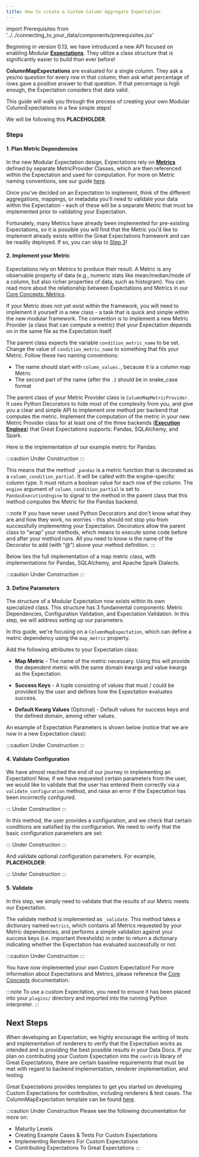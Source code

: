 ```yaml
---
title: How to create a Custom Column Aggregate Expectation
---
```

import Prerequisites from '../../connecting_to_your_data/components/prerequisites.jsx'

Beginning in version 0.13, we have introduced a new API focused on enabling Modular [**Expectations**](../../../reference/expectations/expectations.md). They utilize a class structure that is significantly easier to build than ever before!

**ColumnMapExpectations** are evaluated for a single column. They ask a yes/no question for every row in that column, then ask what percentage of rows gave a positive answer to that question. If that percentage is high enough, the Expectation considers that data valid.

This guide will walk you through the process of creating your own Modular ColumnExpectations in a few simple steps!

We will be following this **PLACEHOLDER**.

<Prerequisites>

</Prerequisites>

### Steps

#### 1. Plan Metric Dependencies

In the new Modular Expectation design, Expectations rely on [**Metrics**](../../../reference/metrics.md) defined by separate MetricProvider Classes, which are then referenced within the Expectation and used for computation. For more on Metric naming conventions, see our guide [here](../../../reference/metrics.md#metrics-naming-conventions).

Once you’ve decided on an Expectation to implement, think of the different aggregations, mappings, or metadata you’ll need to validate your data within the Expectation - each of these will be a separate Metric that must be implemented prior to validating your Expectation.

Fortunately, many Metrics have already been implemented for pre-existing Expectations, so it is possible you will find that the Metric you’d like to implement already exists within the Great Expectations framework and can be readily deployed. If so, you can skip to [Step 3](#3-define-parameters)!

#### 2. Implement your Metric

Expectations rely on Metrics to produce their result. A Metric is any observable property of data (e.g., numeric stats like mean/median/mode of a column, but also richer properties of data, such as histogram). You can read more about the relationship between Expectations and Metrics in our [Core Concepts: Metrics](../../../reference/metrics.md).

If your Metric does not yet exist within the framework, you will need to implement it yourself in a new class - a task that is quick and simple within the new modular framework. The convention is to implement a new Metric Provider (a class that can compute a metric) that your Expectation depends on in the same file as the Expectation itself.

The parent class expects the variable `condition_metric_name` to be set. Change the value of `condition_metric_name` to something that fits your Metric. Follow these two naming conventions:

* The name should start with `column_values.`, because it is a column map Metric
* The second part of the name (after the `.`) should be in snake_case format

The parent class of your Metric Provider class is `ColumnMapMetricProvider`. It uses Python Decorators to hide most of the complexity from you, and give you a clear and simple API to implement one method per backend that computes the metric.
Implement the computation of the metric in your new Metric Provider class for at least one of the three backends ([**Execution Engines**](../../../reference/execution_engine.md)) that Great Expectations supports: Pandas, SQLAlchemy, and Spark.

Here is the implementation of our example metric for Pandas:

:::caution Under Construction
:::

This means that the method `_pandas` is a metric function that is decorated as a `column_condition_partial`. It will be called with the engine-specific column type. It must return a boolean value for each row of the column. 
The `engine` argument of `column_condition_partial` is set to `PandasExecutionEngine` to signal to the method in the parent class that this method computes the Metric for the Pandas backend.

:::note
If you have never used Python Decorators and don’t know what they are and how they work, no worries - this should not stop you from successfully implementing your Expectation. Decorators allow the parent class to “wrap” your methods, which means to execute some code before and after your method runs. All you need to know is the name of the Decorator to add (with “@”) above your method definition.
:::

Below lies the full implementation of a map metric class, with implementations for Pandas, SQLAlchemy, and Apache Spark Dialects.

:::caution Under Construction
:::

#### 3. Define Parameters

The structure of a Modular Expectation now exists within its own specialized class. This structure has 3 fundamental components: Metric Dependencies, Configuration Validation, and Expectation Validation. In this step, we will address setting up our parameters.

In this guide, we're focusing on a `ColumnMapExpectation`, which can define a metric dependency using the `map_metric` property.

Add the following attributes to your Expectation class:

* **Map Metric** - The name of the metric necessary. Using this will provide the dependent metric with the same domain kwargs and value kwargs as the Expectation.

* **Success Keys** - A tuple consisting of values that must / could be provided by the user and defines how the Expectation evaluates success.

* **Default Kwarg Values** (Optional) - Default values for success keys and the defined domain, among other values.

An example of Expectation Parameters is shown below (notice that we are now in a new Expectation class):

:::caution Under Construction
:::

#### 4. Validate Configuration

We have almost reached the end of our journey in implementing an Expectation! 
Now, if we have requested certain parameters from the user, we would like to validate that the user has entered them correctly via a `validate_configuration` method, and raise an error if the Expectation has been incorrectly configured.

::: Under Construction
:::

In this method, the user provides a configuration, and we check that certain conditions are satisfied by the configuration. We need to verify that the basic configuration parameters are set:

::: Under Construction
:::

And validate optional configuration parameters. For example, **PLACEHOLDER**:

::: Under Construction
:::

#### 5. Validate

In this step, we simply need to validate that the results of our Metric meets our Expectation.

The validate method is implemented as `_validate`. 
This method takes a dictionary named `metrics`, which contains all Metrics requested by your Metric dependencies, 
and performs a simple validation against your success keys (i.e. important thresholds) in order to return a dictionary indicating whether the Expectation has evaluated successfully or not:

:::caution Under Construction
:::

You have now implemented your own Custom Expectation! For more information about Expectations and Metrics, please reference the [Core Concepts](../../../reference/core_concepts.md) documentation.

:::note
To use a custom Expectation, you need to ensure it has been placed into your `plugins/` directory and imported into the running Python interpreter.
:::

## Next Steps

When developing an Expectation, we highly encourage the writing of tests and implementation of renderers to verify that the Expectation works as intended and is providing the best possible results in your Data Docs.
If you plan on contributing your Custom Expectation into the `contrib` library of Great Expectations, there are certain baseline requirements that must be met with regard to backend implementation, renderer implementation, and testing.

Great Expectations provides templates to get you started on developing Custom Expectations for contribution, including renderers & test cases. The ColumnMapExpectation template can be found [here](https://github.com/great-expectations/great_expectations/blob/develop/examples/expectations/column_map_expectation_template.py).

:::caution Under Construction
Please see the following documentation for more on:
* Maturity Levels
* Creating Example Cases & Tests For Custom Expectations
* Implementing Renderers For Custom Expectations
* Contributing Expectations To Great Expectations
:::